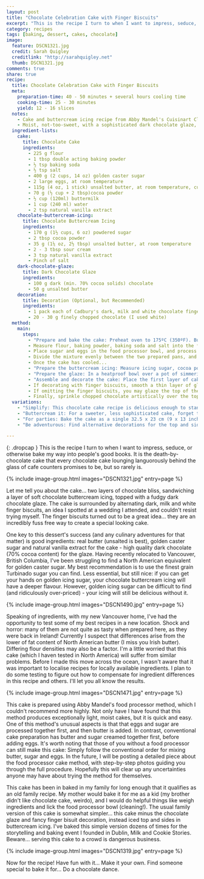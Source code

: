 ```yaml
---
layout: post
title: "Chocolate Celebration Cake with Finger Biscuits"
excerpt: "This is the recipe I turn to when I want to impress, seduce, or otherwise bake my way into people's good books. It is the death-by-chocolate cake that every chocolate cake lounging languorously behind the glass of cafe counters promises to be, but so rarely is."
category: recipes
tags: [baking, dessert, cakes, chocolate]
image:
  feature: DSCN1321.jpg
  credit: Sarah Quigley
  creditlink: "http://sarahquigley.net"
  thumb: DSCN1321.jpg
comments: true
share: true
recipe:
  title: Chocolate Celebration Cake with Finger Biscuits
  meta:
    preparation-time: 40 - 50 minutes + several hours cooling time
    cooking-time: 25 - 30 minutes
    yield: 12 - 16 slices
  notes:
    - Cake and buttercream icing recipe from Abby Mandel's Cuisinart Classroom, a wonderful and innovative (but unfortunately out of print) cookbook for food processor lovers. Chocolate glaze from Green and Black's Chocolate Recipes.
    - Moist, not-too-sweet, with a sophisticated dark chocolate glaze, this chocolate cake is pure indulgence. Find an excuse to celebrate and bake it!
  ingredient-lists:
    cake:
      title: Chocolate Cake
      ingredients:
        - 225 g flour
        - 1 tbsp double acting baking powder
        - ½ tsp baking soda
        - ½ tsp salt
        - 400 g (2 cups, 14 oz) golden caster sugar
        - 2 large eggs, at room temperature
        - 115g (4 oz, 1 stick) unsalted butter, at room temperature, cut into cubes
        - 70 g (½ cup + 2 tbsp)cocoa powder
        - ½ cup (120ml) buttermilk
        - 1 cup (240 ml) water
        - 2 tsp natural vanilla extract
    chocolate-buttercream-icing:
      title: Chocolate Buttercream Icing
      ingredients:
        - 170 g (1½ cups, 6 oz) powdered sugar
        - 2 tbsp cocoa powder
        - 35 g (1⅙ oz, 2½ tbsp) unsalted butter, at room temperature
        - 2 - 3 tbsp sour cream
        - 3 tsp natural vanilla extract
        - Pinch of salt
    dark-chocolate-glaze:
      title: Dark Chocolate Glaze
      ingredients:
        - 100 g dark (min. 70% cocoa solids) chocolate
        - 50 g unsalted butter
    decoration:
      title: Decoration (Optional, but Recommended)
      ingredients:
        - 1 pack each of Cadbury's dark, milk and white chocolate finger biscuits
        - 20 - 30 g finely chopped chocolate (I used white)
  method:
    main:
      steps:
        - "Prepare and bake the cake: Preheat oven to 175ºC (350ºF). Butter two 23 cm (9 inch) round pans. Line the base of each pan with baking paper, butter the paper and, finally, flour the pans. In a large measuring jug, combine cocoa powder, buttermilk, water and vanilla extract, and set aside."
        - Measure flour, baking powder, baking soda and salt into the food processor bowl, and process for 2 seconds. Set this mixture aside for later use.
        - Place sugar and eggs in the food processor bowl, and process for 1 minute, stopping once in the middle to scrape down the bowl. Add butter, and process for another minute, again stopping in the middle to scrape down the bowl. With the machine running, slowly pour the reserved buttermilk mixture through the machine's feed tube, and process for another 20 seconds. Scrape down the sides of the bowl, and add the reserved flour mixture. Mix the flour into the batter by pulsing the machine 5 - 6 times (or until the flour has just disappeared), stopping to scrape down the bowl before the final pulse. Do not over-process the batter at this point.
        - Divide the mixture evenly between the two prepared pans, and bake for 25 to 30 minutes (or until a toothpick inserted into cake's centre comes out clean). Cool the cakes for 5 minutes in the pan, then invert them on to wire racks, removing them from their pans. Allow the cakes to cool completely before decorating.
        - Once the cake has cooled...
        - "Prepare the buttercream icing: Measure icing sugar, cocoa powder and salt into the food processor bowl and process for 5 seconds. Add butter, vanilla and 2 tbsp sour cream and process until smooth. If you prefer a softer creamier frosting (as I do for this cake), the remaining sour cream can be added to adjust the consistency of the icing."
        - "Prepare the glaze: In a heatproof bowl over a pot of simmering water, melt the butter and chocolate, and stir them together."
        - "Assemble and decorate the cake: Place the first layer of cake on your favourite cake platter. Spread the buttercream icing evenly over the top of this layer, and gently place the second layer on top. Pour the chocolate glaze over the cake. Using a metal spatula, butter knife or back of a spoon, smooth it thickly over the top of the cake."
        - If decorating with finger biscuits, smooth a thin layer of glaze over the sides of the cake. Before this glaze sets, press the finger biscuits gently around the cake, alternating between dark, milk and white chocolate fingers.
        - If omitting the finger biscuits, you may glaze the top of the cake only, or, if you wish, tease it into decadent drips over the edges of the cake. Alternatively, you may prepare extra glaze and glaze the sides of the cake. I would suggest doubling the specified amount of glaze (though I have not personally tested this).
        - Finally, sprinkle chopped chocolate artistically over the top of the cake. You may also sprinkle small chunks of leftover finger biscuits over the top of the cake, as I did.
  variations:
    - "Simplify: This chocolate cake recipe is delicious enough to stand on its own (without icing and glaze) as a simple dessert. Halve the cake recipe to make a single round layer. Once baked, dust the cake with a little icing sugar and serve with ice cream or lightly sweetened whipped cream."
    - "Buttercream it: For a sweeter, less sophisticated cake, forget the glaze and double the amount of buttercream icing instead. Use the extra icing to ice the top (and sides if you wish) of the cake. Great for children!"
    - "For parties: Bake the cake as a single 32.5 x 23 cm (9 x 13 inches) baking pan. Keep the cake as a single layer, and ice the top of the cake with a double recipe of chocolate buttercream icing. Cut the cake into cubes and share!"
    - "Be adventurous: Find alternative decorations for the top and sides of your cake!"

---
```


{: .dropcap }
This is the recipe I turn to when I want to impress, seduce, or otherwise bake my way into people's good books. It is the death-by-chocolate cake that every chocolate cake lounging languorously behind the glass of cafe counters promises to be, but so rarely is.

{% include image-group.html images="DSCN1321.jpg" entry=page %}

Let me tell you about the cake... two layers of chocolate bliss, sandwiching a layer of soft chocolate buttercream icing, topped with a fudgy dark chocolate glaze. The cake is surrounded by alternating dark, milk and white finger biscuits, an idea I spotted at a wedding I attended, and couldn't resist trying myself. The finger biscuits turned out to be a great idea... they are an incredibly fuss free way to create a special looking cake.

One key to this dessert's success (and any culinary adventures for that matter) is good ingredients: real butter (unsalted is best), golden caster sugar and natural vanilla extract for the cake - high quality dark chocolate (70% cocoa content) for the glaze. Having recently relocated to Vancouver, British Columbia, I've been struggling to find a North American equivalent for golden caster sugar. My best recommendation is to use the finest grain Turbinado sugar you can find. Less essential, but still nice: if you can get your hands on golden icing sugar, your chocolate buttercream icing will have a deeper flavour. However, golden icing sugar can be difficult to find (and ridiculously over-priced) - your icing will still be delicious without it.

{% include image-group.html images="DSCN1490.jpg" entry=page %}

Speaking of ingredients, with my new Vancouver home, I've had the opportunity to test some of my best recipes in a new location. Shock and horror: many of them are not quite as tasty when prepared here, as they were back in Ireland! Currently I suspect that differences arise from the lower of fat content of North American butter (I miss you Irish butter). Differing flour densities may also be a factor. I'm a little worried that this cake (which I haven tested in North America) will suffer from similar problems. Before I made this move across the ocean, I wasn't aware that it was important to localise recipes for locally available ingredients. I plan to do some testing to figure out how to compensate for ingredient differences in this recipe and others. I'll let you all know the results.

{% include image-group.html images="DSCN1471.jpg" entry=page %}

This cake is prepared using Abby Mandel's food processor method, which I couldn't recommend more highly. Not only have I have found that this method produces exceptionally light, moist cakes, but it is quick and easy. One of this method's unusual aspects is that that eggs and sugar are processed together first, and then butter is added. In contrast, conventional cake preparation has butter and sugar creamed together first, before adding eggs. It's worth noting that those of you without a food processor can still make this cake: Simply follow the conventional order for mixing butter, sugar and eggs. In the future, I will be posting a detailed piece about the food processor cake method, with step-by-step photos guiding you through the full procedure. Hopefully this will clear up any uncertainties anyone may have about trying the method for themselves.

This cake has been in baked in my family for long enough that it qualifies as an old family recipe. My mother would bake it for me as a kid (my brother didn't like chocolate cake, weirdo), and I would do helpful things like weigh ingredients and lick the food processor bowl (cleaning!). The usual family version of this cake is somewhat simpler... this cake minus the chocolate glaze and fancy finger bisuit decoration, instead iced top and sides in buttercream icing. I've baked this simple version dozens of times for the storytelling and baking event I founded in Dublin, Milk and Cookie Stories. Beware... serving this cake to a crowd is dangerous business.

{% include image-group.html images="DSCN1319.jpg" entry=page %}

Now for the recipe! Have fun with it... Make it your own. Find someone special to bake it for... Do a chocolate dance.
